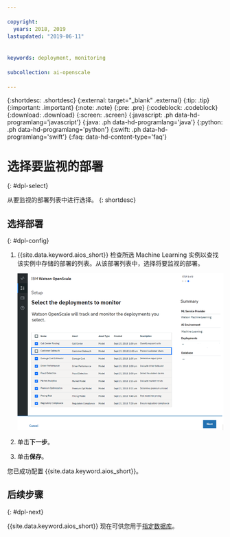```yaml
---

copyright:
  years: 2018, 2019
lastupdated: "2019-06-11"


keywords: deployment, monitoring 

subcollection: ai-openscale

---
```


{:shortdesc: .shortdesc}
{:external: target="_blank" .external}
{:tip: .tip}
{:important: .important}
{:note: .note}
{:pre: .pre}
{:codeblock: .codeblock}
{:download: .download}
{:screen: .screen}
{:javascript: .ph data-hd-programlang='javascript'}
{:java: .ph data-hd-programlang='java'}
{:python: .ph data-hd-programlang='python'}
{:swift: .ph data-hd-programlang='swift'}
{:faq: data-hd-content-type='faq'}

# 选择要监视的部署
{: #dpl-select}

从要监视的部署列表中进行选择。
{: shortdesc}

## 选择部署
{: #dpl-config}

1.  {{site.data.keyword.aios_short}} 检查所选 Machine Learning 实例以查找该实例中存储的部署的列表。从该部署列表中，选择将要监视的部署。

    ![选择部署](images/gs-config-deploy.png)

1.  单击**下一步**。
1.  单击**保存**。

您已成功配置 {{site.data.keyword.aios_short}}。

## 后续步骤
{: #dpl-next}

{{site.data.keyword.aios_short}} 现在可供您用于[指定数据库](/docs/services/ai-openscale?topic=ai-openscale-cdb-connect)。
